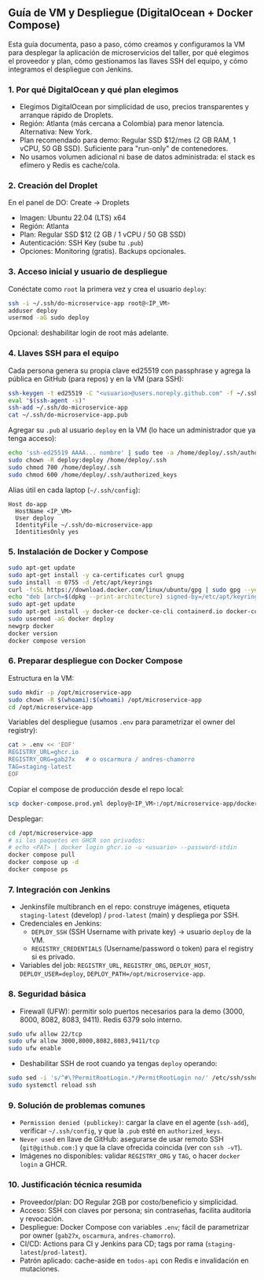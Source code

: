 ## Guía de VM y Despliegue (DigitalOcean + Docker Compose)

Esta guía documenta, paso a paso, cómo creamos y configuramos la VM para desplegar la aplicación de microservicios del taller, por qué elegimos el proveedor y plan, cómo gestionamos las llaves SSH del equipo, y cómo integramos el despliegue con Jenkins.

### 1. Por qué DigitalOcean y qué plan elegimos

- Elegimos DigitalOcean por simplicidad de uso, precios transparentes y arranque rápido de Droplets.
- Región: Atlanta (más cercana a Colombia) para menor latencia. Alternativa: New York.
- Plan recomendado para demo: Regular SSD $12/mes (2 GB RAM, 1 vCPU, 50 GB SSD). Suficiente para "run-only" de contenedores.
- No usamos volumen adicional ni base de datos administrada: el stack es efímero y Redis es cache/cola.

### 2. Creación del Droplet

En el panel de DO: Create → Droplets

- Imagen: Ubuntu 22.04 (LTS) x64
- Región: Atlanta
- Plan: Regular SSD $12 (2 GB / 1 vCPU / 50 GB SSD)
- Autenticación: SSH Key (sube tu `.pub`)
- Opciones: Monitoring (gratis). Backups opcionales.

### 3. Acceso inicial y usuario de despliegue

Conéctate como `root` la primera vez y crea el usuario `deploy`:

```bash
ssh -i ~/.ssh/do-microservice-app root@<IP_VM>
adduser deploy
usermod -aG sudo deploy
```

Opcional: deshabilitar login de root más adelante.

### 4. Llaves SSH para el equipo

Cada persona genera su propia clave ed25519 con passphrase y agrega la pública en GitHub (para repos) y en la VM (para SSH):

```bash
ssh-keygen -t ed25519 -C "<usuario>@users.noreply.github.com" -f ~/.ssh/do-microservice-app
eval "$(ssh-agent -s)"
ssh-add ~/.ssh/do-microservice-app
cat ~/.ssh/do-microservice-app.pub
```

Agregar su `.pub` al usuario `deploy` en la VM (lo hace un administrador que ya tenga acceso):

```bash
echo 'ssh-ed25519 AAAA... nombre' | sudo tee -a /home/deploy/.ssh/authorized_keys >/dev/null
sudo chown -R deploy:deploy /home/deploy/.ssh
sudo chmod 700 /home/deploy/.ssh
sudo chmod 600 /home/deploy/.ssh/authorized_keys
```

Alias útil en cada laptop (`~/.ssh/config`):

```
Host do-app
  HostName <IP_VM>
  User deploy
  IdentityFile ~/.ssh/do-microservice-app
  IdentitiesOnly yes
```

### 5. Instalación de Docker y Compose

```bash
sudo apt-get update
sudo apt-get install -y ca-certificates curl gnupg
sudo install -m 0755 -d /etc/apt/keyrings
curl -fsSL https://download.docker.com/linux/ubuntu/gpg | sudo gpg --yes --dearmor -o /etc/apt/keyrings/docker.gpg
echo "deb [arch=$(dpkg --print-architecture) signed-by=/etc/apt/keyrings/docker.gpg] https://download.docker.com/linux/ubuntu jammy stable" | sudo tee /etc/apt/sources.list.d/docker.list
sudo apt-get update
sudo apt-get install -y docker-ce docker-ce-cli containerd.io docker-compose-plugin
sudo usermod -aG docker deploy
newgrp docker
docker version
docker compose version
```

### 6. Preparar despliegue con Docker Compose

Estructura en la VM:

```bash
sudo mkdir -p /opt/microservice-app
sudo chown -R $(whoami):$(whoami) /opt/microservice-app
cd /opt/microservice-app
```

Variables del despliegue (usamos `.env` para parametrizar el owner del registry):

```bash
cat > .env << 'EOF'
REGISTRY_URL=ghcr.io
REGISTRY_ORG=gab27x   # o oscarmura / andres-chamorro
TAG=staging-latest
EOF
```

Copiar el compose de producción desde el repo local:

```bash
scp docker-compose.prod.yml deploy@<IP_VM>:/opt/microservice-app/docker-compose.yml
```

Desplegar:

```bash
cd /opt/microservice-app
# si los paquetes en GHCR son privados:
# echo <PAT> | docker login ghcr.io -u <usuario> --password-stdin
docker compose pull
docker compose up -d
docker compose ps
```

### 7. Integración con Jenkins

- Jenkinsfile multibranch en el repo: construye imágenes, etiqueta `staging-latest` (develop) / `prod-latest` (main) y despliega por SSH.
- Credenciales en Jenkins:
  - `DEPLOY_SSH` (SSH Username with private key) → usuario `deploy` de la VM.
  - `REGISTRY_CREDENTIALS` (Username/password o token) para el registry si es privado.
- Variables del job: `REGISTRY_URL`, `REGISTRY_ORG`, `DEPLOY_HOST`, `DEPLOY_USER=deploy`, `DEPLOY_PATH=/opt/microservice-app`.

### 8. Seguridad básica

- Firewall (UFW): permitir solo puertos necesarios para la demo (3000, 8000, 8082, 8083, 9411). Redis 6379 solo interno.

```bash
sudo ufw allow 22/tcp
sudo ufw allow 3000,8000,8082,8083,9411/tcp
sudo ufw enable
```

- Deshabilitar SSH de root cuando ya tengas `deploy` operando:

```bash
sudo sed -i 's/^#\?PermitRootLogin.*/PermitRootLogin no/' /etc/ssh/sshd_config
sudo systemctl reload ssh
```

### 9. Solución de problemas comunes

- `Permission denied (publickey)`: cargar la clave en el agente (`ssh-add`), verificar `~/.ssh/config`, y que la `.pub` esté en `authorized_keys`.
- `Never used` en llave de GitHub: asegurarse de usar remoto SSH (`git@github.com:`) y que la clave ofrecida coincida (ver con `ssh -vT`).
- Imágenes no disponibles: validar `REGISTRY_ORG` y `TAG`, o hacer `docker login` a GHCR.

### 10. Justificación técnica resumida

- Proveedor/plan: DO Regular 2GB por costo/beneficio y simplicidad.
- Acceso: SSH con claves por persona; sin contraseñas, facilita auditoría y revocación.
- Despliegue: Docker Compose con variables `.env`; fácil de parametrizar por owner (`gab27x`, `oscarmura`, `andres-chamorro`).
- CI/CD: Actions para CI y Jenkins para CD; tags por rama (`staging-latest`/`prod-latest`).
- Patrón aplicado: cache-aside en `todos-api` con Redis e invalidación en mutaciones.